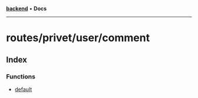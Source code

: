 [**backend**](../../../../README.md) • **Docs**

***

# routes/privet/user/comment

## Index

### Functions

- [default](functions/default.md)
